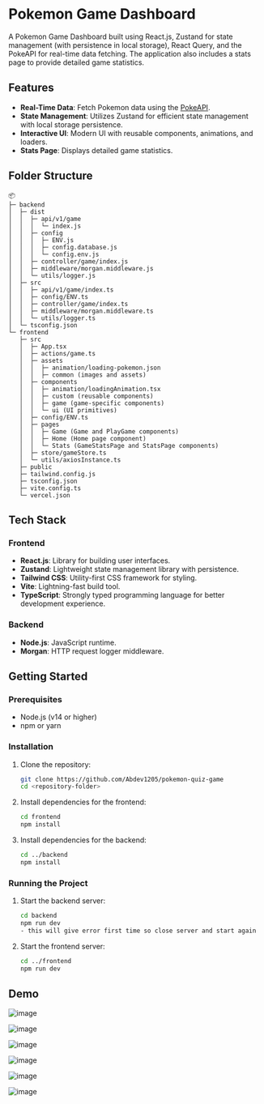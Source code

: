 # Pokemon Game Dashboard

A Pokemon Game Dashboard built using React.js, Zustand for state management (with persistence in local storage), React Query, and the PokeAPI for real-time data fetching. The application also includes a stats page to provide detailed game statistics.

## Features

- **Real-Time Data**: Fetch Pokemon data using the [PokeAPI](https://pokeapi.co/).
- **State Management**: Utilizes Zustand for efficient state management with local storage persistence.
- **Interactive UI**: Modern UI with reusable components, animations, and loaders.
- **Stats Page**: Displays detailed game statistics.

## Folder Structure

```
📦 
├─ backend
│  ├─ dist
│  │  ├─ api/v1/game
│  │  │  └─ index.js
│  │  ├─ config
│  │  │  ├─ ENV.js
│  │  │  ├─ config.database.js
│  │  │  └─ config.env.js
│  │  ├─ controller/game/index.js
│  │  ├─ middleware/morgan.middleware.js
│  │  └─ utils/logger.js
│  ├─ src
│  │  ├─ api/v1/game/index.ts
│  │  ├─ config/ENV.ts
│  │  ├─ controller/game/index.ts
│  │  ├─ middleware/morgan.middleware.ts
│  │  └─ utils/logger.ts
│  └─ tsconfig.json
└─ frontend
   ├─ src
   │  ├─ App.tsx
   │  ├─ actions/game.ts
   │  ├─ assets
   │  │  ├─ animation/loading-pokemon.json
   │  │  ├─ common (images and assets)
   │  ├─ components
   │  │  ├─ animation/loadingAnimation.tsx
   │  │  ├─ custom (reusable components)
   │  │  ├─ game (game-specific components)
   │  │  └─ ui (UI primitives)
   │  ├─ config/ENV.ts
   │  ├─ pages
   │  │  ├─ Game (Game and PlayGame components)
   │  │  ├─ Home (Home page component)
   │  │  └─ Stats (GameStatsPage and StatsPage components)
   │  ├─ store/gameStore.ts
   │  └─ utils/axiosInstance.ts
   ├─ public
   ├─ tailwind.config.js
   ├─ tsconfig.json
   ├─ vite.config.ts
   └─ vercel.json
```

## Tech Stack

### Frontend
- **React.js**: Library for building user interfaces.
- **Zustand**: Lightweight state management library with persistence.
- **Tailwind CSS**: Utility-first CSS framework for styling.
- **Vite**: Lightning-fast build tool.
- **TypeScript**: Strongly typed programming language for better development experience.

### Backend
- **Node.js**: JavaScript runtime.
- **Morgan**: HTTP request logger middleware.

## Getting Started

### Prerequisites
- Node.js (v14 or higher)
- npm or yarn

### Installation

1. Clone the repository:
   ```bash
   git clone https://github.com/Abdev1205/pokemon-quiz-game
   cd <repository-folder>
   ```

2. Install dependencies for the frontend:
   ```bash
   cd frontend
   npm install
   ```

3. Install dependencies for the backend:
   ```bash
   cd ../backend
   npm install
   ```

### Running the Project

1. Start the backend server:
   ```bash
   cd backend
   npm run dev
   - this will give error first time so close server and start again
   ```

2. Start the frontend server:
   ```bash
   cd ../frontend
   npm run dev
   ```



## Demo
![image](https://github.com/user-attachments/assets/ec84fe9c-6f8c-4f80-8e38-429fff04e63d)

![image](https://github.com/user-attachments/assets/07c5a513-0377-4d60-bd17-8b4352ff967d)

![image](https://github.com/user-attachments/assets/6571cefe-a6e3-4cad-b31f-a98cbf25ca42)

![image](https://github.com/user-attachments/assets/c2e01380-4ad9-4bac-beaa-3b749d41f455)

![image](https://github.com/user-attachments/assets/ddf3fbc8-d82c-4c2c-bd24-220d3a577ed4)

![image](https://github.com/user-attachments/assets/6e63af20-5c27-4ba1-85f9-23e5ff33f1d3)






